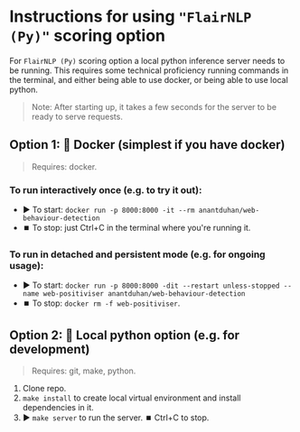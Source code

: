# Instructions for using `"FlairNLP (Py)"` scoring option
For `FlairNLP (Py)` scoring option a local python inference server needs to be running.
This requires some technical proficiency running commands in the terminal, and either 
being able to use docker, or being able to use local python.

> Note: After starting up, it takes a few seconds for the server to be ready to serve requests.

## Option 1: 🐳 Docker (simplest if you have docker)
> Requires: docker.

### To run interactively once (e.g. to try it out):
- ▶️ To start: `docker run -p 8000:8000 -it --rm anantduhan/web-behaviour-detection`
- ⏹️ To stop: just Ctrl+C in the terminal where you're running it.

### To run in detached and persistent mode (e.g. for ongoing usage):
- ▶️ To start: `docker run -p 8000:8000 -dit --restart unless-stopped --name web-positiviser anantduhan/web-behaviour-detection`
- ⏹️ To stop: `docker rm -f web-positiviser`.


## Option 2: 🐍 Local python option (e.g. for development)
> Requires: git, make, python.

1. Clone repo.
2. `make install` to create local virtual environment and install dependencies in it. 
3. ▶️ `make server` to run the server. ⏹️ Ctrl+C to stop.
